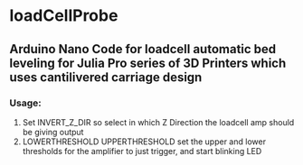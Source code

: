 # loadCellProbe

## Arduino Nano Code for loadcell automatic bed leveling for Julia Pro series of 3D Printers which uses cantilivered carriage design

### Usage:
1. Set INVERT_Z_DIR so select in which Z Direction the loadcell amp should be giving output
2. LOWERTHRESHOLD UPPERTHRESHOLD set the upper and lower thresholds for the amplifier to just trigger, and start blinking LED
